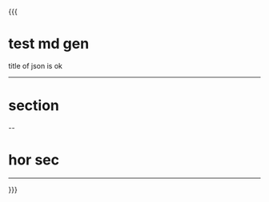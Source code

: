 {{{
# test md gen  
title of json is ok 

---     
# section       
--  
# hor sec   
---     

}}}
